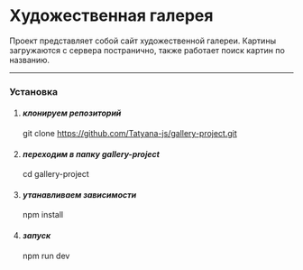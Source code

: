 # Художественная галерея

Проект представляет собой сайт художественной галереи. Картины загружаются с сервера постранично, также работает поиск картин по названию.

---

### Установка

1. #### _клонируем репозиторий_

   git clone https://github.com/Tatyana-js/gallery-project.git

2. #### _переходим в папку_ **_gallery-project_**

   cd gallery-project

3. #### _утанавливаем зависимости_

   npm install

4. #### _запуск_

   npm run dev
